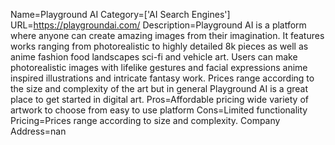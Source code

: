 Name=Playground AI
Category=['AI Search Engines']
URL=https://playgroundai.com/
Description=Playground AI is a platform where anyone can create amazing images from their imagination. It features works ranging from photorealistic to highly detailed 8k pieces as well as anime fashion food landscapes sci-fi and vehicle art. Users can make photorealistic images with lifelike gestures and facial expressions anime inspired illustrations and intricate fantasy work. Prices range according to the size and complexity of the art but in general Playground AI is a great place to get started in digital art.
Pros=Affordable pricing wide variety of artwork to choose from easy to use platform
Cons=Limited functionality
Pricing=Prices range according to size and complexity.
Company Address=nan
